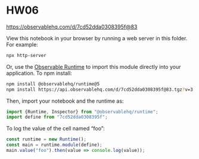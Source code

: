 # HW06

https://observablehq.com/d/7cd52dda0308395f@83

View this notebook in your browser by running a web server in this folder. For
example:

~~~sh
npx http-server
~~~

Or, use the [Observable Runtime](https://github.com/observablehq/runtime) to
import this module directly into your application. To npm install:

~~~sh
npm install @observablehq/runtime@5
npm install https://api.observablehq.com/d/7cd52dda0308395f@83.tgz?v=3
~~~

Then, import your notebook and the runtime as:

~~~js
import {Runtime, Inspector} from "@observablehq/runtime";
import define from "7cd52dda0308395f";
~~~

To log the value of the cell named “foo”:

~~~js
const runtime = new Runtime();
const main = runtime.module(define);
main.value("foo").then(value => console.log(value));
~~~
